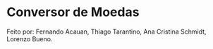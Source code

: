 # Conversor de Moedas

Feito por: Fernando  Acauan, Thiago Tarantino, Ana Cristina Schmidt, Lorenzo Bueno.

